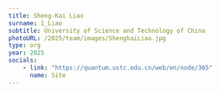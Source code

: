 ```yaml
---
title: Sheng-Kai Liao
surname: 1_Liao
subtitle: University of Science and Technology of China
photoURL: /2025/team/images/ShengkaiLiao.jpg
type: org
year: 2025
socials:
    - link: "https://quantum.ustc.edu.cn/web/en/node/365"
      name: Site
---
```

